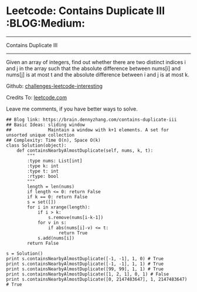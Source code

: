 # Leetcode: Contains Duplicate III     :BLOG:Medium:


---

Contains Duplicate III  

---

Given an array of integers, find out whether there are two distinct indices i and j in the array such that the absolute difference between nums[i] and nums[j] is at most t and the absolute difference between i and j is at most k.  

Github: [challenges-leetcode-interesting](https://github.com/DennyZhang/challenges-leetcode-interesting/tree/master/contains-duplicate-iii)  

Credits To: [leetcode.com](https://leetcode.com/problems/contains-duplicate-iii/description/)  

Leave me comments, if you have better ways to solve.  

    ## Blog link: https://brain.dennyzhang.com/contains-duplicate-iii
    ## Basic Ideas: sliding window
    ##              Maintain a window with k+1 elements. A set for unsorted unique collection
    ## Complexity: Time O(n), Space O(k)
    class Solution(object):
        def containsNearbyAlmostDuplicate(self, nums, k, t):
            """
            :type nums: List[int]
            :type k: int
            :type t: int
            :rtype: bool
            """
            length = len(nums)
            if length <= 0: return False
            if k == 0: return False
            s = set([])
            for i in xrange(length):
                if i > k:
                    s.remove(nums[i-k-1])
                for v in s:
                    if abs(nums[i]-v) <= t:
                        return True
                s.add(nums[i])
            return False
    
    s = Solution()
    print s.containsNearbyAlmostDuplicate([-1, -1], 1, 0) # True
    print s.containsNearbyAlmostDuplicate([-1, -1], 1, 1) # True
    print s.containsNearbyAlmostDuplicate([99, 99], 1, 1) # True
    print s.containsNearbyAlmostDuplicate([1, 2, 1], 0, 1) # False
    print s.containsNearbyAlmostDuplicate([0, 2147483647], 1, 2147483647) # True